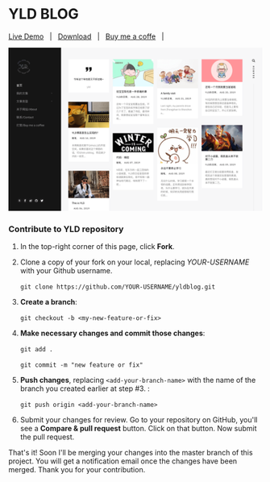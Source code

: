 # YLD BLOG

[Live Demo](https://aiyld.github.io/yldblog) &nbsp; | &nbsp; 
[Download](https://github.com/aiyld/yldblog/archive/master.zip) &nbsp; | &nbsp; 
[Buy me a coffe](https://www.yanglidong.com/buy-me-a-coffee.html) &nbsp; | &nbsp; 

![YLD Blog screenshot](assets/images/screenshot.png)

### Contribute to YLD repository

1. In the top-right corner of this page, click **Fork**.

2. Clone a copy of your fork on your local, replacing *YOUR-USERNAME* with your Github username.

   `git clone https://github.com/YOUR-USERNAME/yldblog.git`

3. **Create a branch**: 

   `git checkout -b <my-new-feature-or-fix>`

4. **Make necessary changes and commit those changes**:

   `git add .`

   `git commit -m "new feature or fix"`

5. **Push changes**, replacing `<add-your-branch-name>` with the name of the branch you created earlier at step #3. :

   `git push origin <add-your-branch-name>`

6. Submit your changes for review. Go to your repository on GitHub, you'll see a **Compare & pull request** button. Click on that button. Now submit the pull request.

That's it! Soon I'll be merging your changes into the master branch of this project. You will get a notification email once the changes have been merged. Thank you for your contribution.
